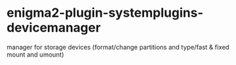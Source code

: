 # enigma2-plugin-systemplugins-devicemanager
 manager for storage devices (format/change partitions and type/fast &amp; fixed mount and umount)
